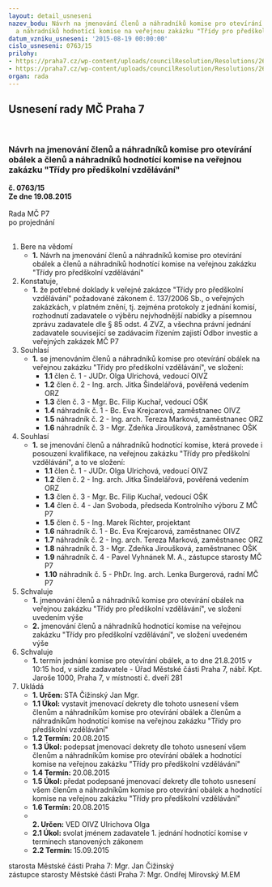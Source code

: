 ```yaml
---
layout: detail_usneseni
nazev_bodu: Návrh na jmenování členů a náhradníků komise pro otevírání obálek a členů
  a náhradníků hodnotící komise na veřejnou zakázku "Třídy pro předškolní vzdělávání"
datum_vzniku_usneseni: '2015-08-19 00:00:00'
cislo_usneseni: 0763/15
prilohy:
- https://praha7.cz/wp-content/uploads/councilResolution/Resolutions/26086/52-15-1._d%c5%afvodov%c3%a1_zpr%c3%a1va.doc
- https://praha7.cz/wp-content/uploads/councilResolution/Resolutions/26086/52-15-2._usnesen%c3%ad%c4%8d._0698.doc
organ: rada
---
```

<div id="ucUsn_pList" class="usn">
	<span><h2>Usnesení rady MČ Praha 7 </h2>
<br></span><div class="standBody">
<span><h3>Návrh na jmenování členů a náhradníků komise pro otevírání obálek a členů a náhradníků hodnotící komise na veřejnou zakázku "Třídy pro předškolní vzdělávání"</h3></span><div class="center">
		<strong>č. 0763/15</strong><br>
	</div>
<div class="center">
		<strong>Ze dne 19.08.2015</strong><br><br>
	</div>Rada MČ P7<br> po projednání<br><br><ol>
<li>Bere na vědomí<ul><li>
<strong>1.</strong> Návrh na jmenování členů a náhradníků komise pro otevírání obálek a členů  a náhradníků hodnotící komise na veřejnou zakázku "Třídy pro předškolní vzdělávání"</li></ul>
</li>
<li>Konstatuje,<ul><li>
<strong>1.</strong> že potřebné doklady k veřejné zakázce "Třídy pro předškolní vzdělávání" požadované zákonem č. 137/2006 Sb., o veřejných zakázkách, v platném znění, tj. zejména protokoly z jednání komisí, rozhodnutí zadavatele o výběru nejvhodnější nabídky  a písemnou zprávu zadavatele dle § 85 odst. 4 ZVZ,  a všechna právní jednání zadavatele související se zadávacím řízením zajistí Odbor investic a veřejných zakázek MČ P7</li></ul>
</li>
<li>Souhlasí<ul><li>
<strong>1.</strong> se jmenováním členů a náhradníků komise pro otevírání obálek na veřejnou zakázku "Třídy pro předškolní vzdělávání", ve složení:<ul>
<li>
<strong>1.1</strong> člen č. 1 - JUDr. Olga Ulrichová, vedoucí OIVZ</li>
<li>
<strong>1.2</strong> člen č. 2 - Ing. arch. Jitka Šindelářová, pověřená vedením ORZ</li>
<li>
<strong>1.3</strong> člen č. 3 - Mgr. Bc. Filip Kuchař, vedoucí OŠK</li>
<li>
<strong>1.4</strong> náhradník č. 1 - Bc. Eva Krejcarová, zaměstnanec OIVZ</li>
<li>
<strong>1.5</strong> náhradník č. 2 - Ing. arch. Tereza Marková, zaměstnanec ORZ</li>
<li>
<strong>1.6</strong> náhradník č. 3 - Mgr. Zdeňka Jiroušková, zaměstnanec OŠK</li>
</ul>
</li></ul>
</li>
<li>Souhlasí<ul><li>
<strong>1.</strong> se jmenování členů a náhradníků hodnotící komise, která provede i posouzení kvalifikace, na veřejnou zakázku "Třídy pro předškolní vzdělávání", a to ve složení:<ul>
<li>
<strong>1.1</strong> člen č. 1 - JUDr. Olga Ulrichová, vedoucí OIVZ</li>
<li>
<strong>1.2</strong> člen č. 2 - Ing. arch. Jitka Šindelářová, pověřená vedením ORZ</li>
<li>
<strong>1.3</strong> člen č. 3 - Mgr. Bc. Filip Kuchař, vedoucí OŠK</li>
<li>
<strong>1.4</strong> člen č. 4 - Jan Svoboda, předseda Kontrolního výboru Z MČ P7</li>
<li>
<strong>1.5</strong> člen č. 5 - Ing. Marek Richter, projektant</li>
<li>
<strong>1.6</strong> náhradník č. 1 - Bc. Eva Krejcarová, zaměstnanec OIVZ</li>
<li>
<strong>1.7</strong> náhradník č. 2 - Ing. arch. Tereza Marková, zaměstnanec ORZ</li>
<li>
<strong>1.8</strong> náhradník č. 3 - Mgr. Zdeňka Jiroušková, zaměstnanec OŠK</li>
<li>
<strong>1.9</strong> náhradník č. 4 - Pavel Vyhnánek M. A., zástupce starosty MČ P7</li>
<li>
<strong>1.10</strong> náhradník č. 5 - PhDr. Ing. arch. Lenka Burgerová, radní MČ P7</li>
</ul>
</li></ul>
</li>
<li>Schvaluje<ul>
<li>
<strong>1.</strong> jmenování členů a náhradníků komise pro otevírání obálek na veřejnou zakázku "Třídy pro předškolní vzdělávání", ve složení uvedením výše   </li>
<li>
<strong>2.</strong> jmenování členů a náhradníků hodnotící komise na veřejnou zakázku "Třídy pro předškolní vzdělávání", ve složení uvedeném výše</li>
</ul>
</li>
<li>Schvaluje<ul><li>
<strong>1.</strong> termín jednání komise pro otevírání obálek, a to dne 21.8.2015 v 10:15 hod,  v sídle zadavatele - Úřad Městské části Praha 7, nábř. Kpt. Jaroše 1000, Praha 7,  v místnosti č. dveří 281   </li></ul>
</li>
<li>Ukládá<ul>
<li>
<strong>1. Určen: </strong>STA Čižinský Jan Mgr.</li>
<li>
<strong>1.1 Úkol: </strong>vystavit  jmenovací dekrety dle tohoto usnesení všem členům  a náhradníkům komise pro otevírání obálek a členům a náhradníkům hodnotící komise na veřejnou zakázku "Třídy pro předškolní vzdělávání" </li>
<li>
<strong>1.2 Termín: </strong>20.08.2015</li>
<li>
<strong>1.3 Úkol: </strong>podepsat jmenovací dekrety dle tohoto usnesení všem členům a náhradníkům komise pro otevírání obálek a hodnotící komise na veřejnou zakázku "Třídy pro předškolní vzdělávání"</li>
<li>
<strong>1.4 Termín: </strong>20.08.2015</li>
<li>
<strong>1.5 Úkol: </strong>předat podepsané jmenovací dekrety dle tohoto usnesení všem členům  a náhradníkům komise pro otevírání obálek a hodnotící komise na veřejnou zakázku "Třídy pro předškolní vzdělávání"</li>
<li>
<strong>1.6 Termín: </strong>20.08.2015</li>
<li>
<strong><br>2. Určen: </strong>VED OIVZ Ulrichova Olga</li>
<li>
<strong>2.1 Úkol: </strong>svolat jménem zadavatele 1. jednání hodnotící komise v termínech stanovených zákonem</li>
<li>
<strong>2.2 Termín: </strong>15.09.2015</li>
</ul>
</li>
</ol>starosta Městské části Praha 7: Mgr. Jan Čižinský<br>zástupce starosty Městské části Praha 7: Mgr. Ondřej Mirovský M.EM 
</div>
</div>